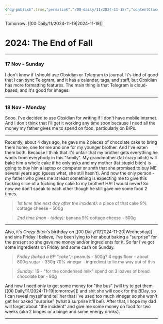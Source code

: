 ```yaml
---
{"dg-publish":true,"permalink":"/00-daily/11/2024-11-18/","contentClasses":"daily Monday page-mustard pen-black","noteIcon":"","created":"2025-01-21T01:20:16.299+10:00","updated":"2025-01-21T15:25:26.854+10:00"}
---
```



Tomorrow: [[00 Daily/11/2024-11-19\|2024-11-19]]

# 2024: The End of Fall

---

### 17 Nov - Sunday
I don't know if I should use Obsidian or Telegram to journal. It's kind of good that I can sync Telegram, and it has a calendar, tags, and staff, but Obsidian has more formatting features. The main thing is that Telegram is cloud-based, and it's good for images.

---
### 18 Nov - Monday
Sooo. I've decided to use Obsidian for writing if I don't have mobile internet. And I don't think that I'll get it working any time soon because I need all the money my father gives me to spend on food, particularly on B/Ps.

---

Recently, about 4 days ago, he gave me 2 pieces of chocolate cake to bring them home, one for me and one for my younger brother. And I've eaten them both. Because I think that it's unfair that my brother gets everything he wants from everybody in this "family". My grandmother (fat crazy bitch) will bake him a whole cake if he only asks and my mother (fat stupid bitch) is going to buy him a laptop or computer or smth that she promised to buy ME several years ago (guess what, she still hasn't). And now the only person - my father who gives me at least something is expecting me to give this fucking slice of a fucking tiny cake to my brother! HA! I would never! So now we don't speak to each other though he still gave me some food 2 times.

> *1st time (the next day after the incident):*
a piece of that cake 
9% cottage cheese - 500g 

> *2nd time (mon - today):*
banana
9% cottage cheese - 500g 

---

Also, it's *Crazy Bitch's* birthday on [[00 Daily/11/2024-11-20\|Wednesday]] and sins Friday I believe, I've been lying to her about baking a "surprise" for the present so she gave me money and/or ingredients for it. So far I've got some ingredients on Friday and some cash on Sunday.

> *Friday (baked a BP "cake"):*
peanuts - 500g?
4 eggs
floor - about 800g
sugar - 330g
70% vinegar - ingredient to lie my way out of this

> *Sunday:*
1$ - "for the condensed milk" spend on 3 loaves of bread
chocolate bar - 90g

And now I need only to get some money for "the bus" (will try to get them [[00 Daily/11/2024-11-19\|tomorrow]]) and shit she will cook for the BDay, so I can reveal myself and tell her that I've used too much vinegar so she won't get her baked "surprise" (what a surprise it'll be!).
After that, I hope my dad will forget about "the incident" and give me some money on food for two weeks (aka 2 binges or a binge and some energy drinks).

---

